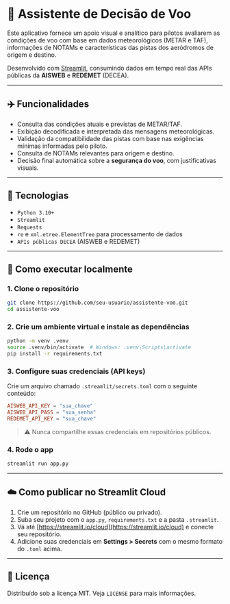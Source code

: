 # 🛫 Assistente de Decisão de Voo

Este aplicativo fornece um apoio visual e analítico para pilotos avaliarem as condições de voo com base em dados meteorológicos (METAR e TAF), informações de NOTAMs e características das pistas dos aeródromos de origem e destino.

Desenvolvido com [Streamlit](https://streamlit.io/), consumindo dados em tempo real das APIs públicas da **AISWEB** e **REDEMET** (DECEA).

---

## ✈️ Funcionalidades

- Consulta das condições atuais e previstas de METAR/TAF.
- Exibição decodificada e interpretada das mensagens meteorológicas.
- Validação da compatibilidade das pistas com base nas exigências mínimas informadas pelo piloto.
- Consulta de NOTAMs relevantes para origem e destino.
- Decisão final automática sobre a **segurança do voo**, com justificativas visuais.

---

## 🔧 Tecnologias

- `Python 3.10+`
- `Streamlit`
- `Requests`
- `re` e `xml.etree.ElementTree` para processamento de dados
- `APIs públicas DECEA` (AISWEB e REDEMET)

---

## 🚀 Como executar localmente

### 1. Clone o repositório

```bash
git clone https://github.com/seu-usuario/assistente-voo.git
cd assistente-voo
```

### 2. Crie um ambiente virtual e instale as dependências

```bash
python -m venv .venv
source .venv/bin/activate  # Windows: .venv\Scripts\activate
pip install -r requirements.txt
```

### 3. Configure suas credenciais (API keys)

Crie um arquivo chamado `.streamlit/secrets.toml` com o seguinte conteúdo:

```toml
AISWEB_API_KEY = "sua_chave"
AISWEB_API_PASS = "sua_senha"
REDEMET_API_KEY = "sua_chave"
```

> ⚠️ Nunca compartilhe essas credenciais em repositórios públicos.

### 4. Rode o app

```bash
streamlit run app.py
```

---

## ☁️ Como publicar no Streamlit Cloud

1. Crie um repositório no GitHub (público ou privado).
2. Suba seu projeto com o `app.py`, `requirements.txt` e a pasta `.streamlit`.
3. Vá até [https://streamlit.io/cloud](https://streamlit.io/cloud) e conecte seu repositório.
4. Adicione suas credenciais em **Settings > Secrets** com o mesmo formato do `.toml` acima.

---

## 📄 Licença

Distribuído sob a licença MIT. Veja `LICENSE` para mais informações.
